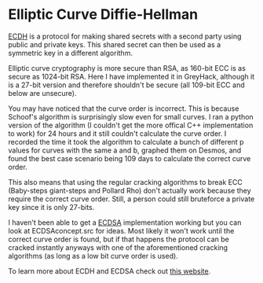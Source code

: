 # Elliptic Curve Diffie-Hellman

[ECDH](https://en.wikipedia.org/wiki/Elliptic-curve_Diffie%E2%80%93Hellman) is a protocol for making shared secrets with a second party using public and private keys.
This shared secret can then be used as a symmetric key in a different algorithm.

Elliptic curve cryptography is more secure than RSA, as 160-bit ECC is as secure as 1024-bit RSA.
Here I have implemented it in GreyHack, although it is a 27-bit version and therefore shouldn't be secure (all 109-bit ECC and below are unsecure).

You may have noticed that the curve order is incorrect. This is because Schoof's algorithm is surprisingly slow even for small curves. I ran a python version of the algorithm
(I couldn't get the more offical C++ implementation to work) for 24 hours and it still couldn't calculate the curve order. I recorded the time it took the algorithm to calculate
a bunch of different p values for curves with the same a and b, graphed them on Desmos, and found the best case scenario being 109 days to calculate the correct curve order.

This also means that using the regular cracking algorithms to break ECC (Baby-steps giant-steps and Pollard Rho) don't actually work because they require the correct curve order.
Still, a person could still bruteforce a private key since it is only 27-bits.

I haven't been able to get a [ECDSA](https://en.wikipedia.org/wiki/Elliptic_Curve_Digital_Signature_Algorithm) implementation working but you can look at ECDSAconcept.src for ideas.
Most likely it won't work until the correct curve order is found, but if that happens the protocol can be cracked instantly anyways with one of the aforementioned cracking algorithms 
(as long as a low bit curve order is used).

To learn more about ECDH and ECDSA check out [this website](https://andrea.corbellini.name/2015/05/17/elliptic-curve-cryptography-a-gentle-introduction/).
